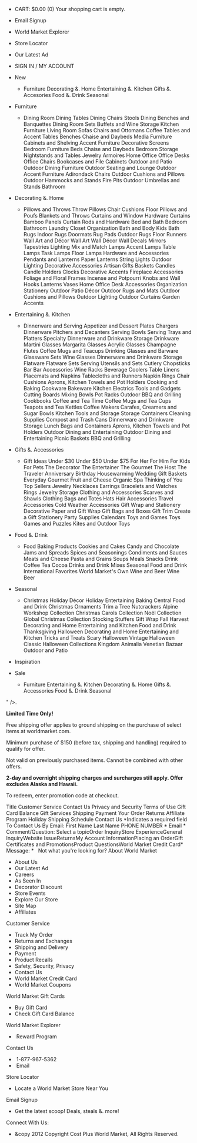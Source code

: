 *   CART: $0.00 (0) Your shopping cart is empty.
*   Email Signup
*   World Market Explorer
*   Store Locator
*   Our Latest Ad
*   SIGN IN / MY ACCOUNT

*   New
    *   Furniture Decorating &. Home Entertaining &. Kitchen Gifts &. Accesories Food &. Drink Seasonal
*   Furniture
    *   Dining Room Dining Tables Dining Chairs Stools Dining Benches and Banquettes Dining Room Sets Buffets and Wine Storage Kitchen Furniture Living Room Sofas Chairs and Ottomans Coffee Tables and Accent Tables Benches Chaise and Daybeds Media Furniture Cabinets and Shelving Accent Furniture Decorative Screens Bedroom Furniture Beds Chaise and Daybeds Bedroom Storage Nightstands and Tables Jewelry Armoires Home Office Office Desks Office Chairs Bookcases and File Cabinets Outdoor and Patio Outdoor Dining Furniture Outdoor Seating and Lounge Outdoor Accent Furniture Adirondack Chairs Outdoor Cushions and Pillows Outdoor Hammocks and Stands Fire Pits Outdoor Umbrellas and Stands Bathroom
*   Decorating &. Home
    *   Pillows and Throws Throw Pillows Chair Cushions Floor Pillows and Poufs Blankets and Throws Curtains and Window Hardware Curtains Bamboo Panels Curtain Rods and Hardware Bed and Bath Bedroom Bathroom Laundry Closet Organization Bath and Body Kids Bath Rugs Indoor Rugs Doormats Rug Pads Outdoor Rugs Floor Runners Wall Art and Décor Wall Art Wall Décor Wall Decals Mirrors Tapestries Lighting Mix and Match Lamps Accent Lamps Table Lamps Task Lamps Floor Lamps Hardware and Accessories Pendants and Lanterns Paper Lanterns String Lights Outdoor Lighting Decorative Accessories Artisan Gifts Baskets Candles Candle Holders Clocks Decorative Accents Fireplace Accessories Foliage and Floral Frames Incense and Potpourri Knobs and Wall Hooks Lanterns Vases Home Office Desk Accessories Organization Stationery Outdoor Patio Décor Outdoor Rugs and Mats Outdoor Cushions and Pillows Outdoor Lighting Outdoor Curtains Garden Accents
*   Entertaining &. Kitchen
    *   Dinnerware and Serving Appetizer and Dessert Plates Chargers Dinnerware Pitchers and Decanters Serving Bowls Serving Trays and Platters Specialty Dinnerware and Drinkware Storage Drinkware Martini Glasses Margarita Glasses Acrylic Glasses Champagne Flutes Coffee Mugs and Teacups Drinking Glasses and Barware Glassware Sets Wine Glasses Dinnerware and Drinkware Storage Flatware Flatware Sets Serving Utensils and Sets Cutlery Chopsticks Bar Bar Accessories Wine Racks Beverage Coolers Table Linens Placemats and Napkins Tablecloths and Runners Napkin Rings Chair Cushions Aprons, Kitchen Towels and Pot Holders Cooking and Baking Cookware Bakeware Kitchen Electrics Tools and Gadgets Cutting Boards Mixing Bowls Pot Racks Outdoor BBQ and Grilling Cookbooks Coffee and Tea Time Coffee Mugs and Tea Cups Teapots and Tea Kettles Coffee Makers Carafes, Creamers and Sugar Bowls Kitchen Tools and Storage Storage Containers Cleaning Supplies Compost and Trash Cans Dinnerware and Drinkware Storage Lunch Bags and Containers Aprons, Kitchen Towels and Pot Holders Outdoor Dining and Entertaining Outdoor Dining and Entertaining Picnic Baskets BBQ and Grilling
*   Gifts &. Accessories
    *   Gift Ideas Under $30 Under $50 Under $75 For Her For Him For Kids For Pets The Decorator The Entertainer The Gourmet The Host The Traveler Anniversary Birthday Housewarming Wedding Gift Baskets Everyday Gourmet Fruit and Cheese Organic Spa Thinking of You Top Sellers Jewelry Necklaces Earrings Bracelets and Watches Rings Jewelry Storage Clothing and Accessories Scarves and Shawls Clothing Bags and Totes Hats Hair Accessories Travel Accessories Cold Weather Accessories Gift Wrap and Stationery Decorative Paper and Gift Wrap Gift Bags and Boxes Gift Trim Create a Gift Stationery Party Supplies Calendars Toys and Games Toys Games and Puzzles Kites and Outdoor Toys
*   Food &. Drink
    *   Food Baking Products Cookies and Cakes Candy and Chocolate Jams and Spreads Spices and Seasonings Condiments and Sauces Meats and Cheese Pasta and Grains Soups Meals Snacks Drink Coffee Tea Cocoa Drinks and Drink Mixes Seasonal Food and Drink International Favorites World Market's Own Wine and Beer Wine Beer
*   Seasonal
    *   Christmas Holiday Décor Holiday Entertaining Baking Central Food and Drink Christmas Ornaments Trim a Tree Nutcrackers Alpine Workshop Collection Christmas Carols Collection Noël Collection Global Christmas Collection Stocking Stuffers Gift Wrap Fall Harvest Decorating and Home Entertaining and Kitchen Food and Drink Thanksgiving Halloween Decorating and Home Entertaining and Kitchen Tricks and Treats Scary Halloween Vintage Halloween Classic Halloween Collections Kingdom Animalia Venetian Bazaar Outdoor and Patio
*   Inspiration
*   Sale
    *   Furniture Entertaining &. Kitchen Decorating &. Home Gifts &. Accessories Food &. Drink Seasonal

" />.

**Limited Time Only!**

Free shipping offer applies to ground shipping on the purchase of select items at worldmarket.com.

Minimum purchase of $150 (before tax, shipping and handling) required to qualify for offer.

Not valid on previously purchased items. Cannot be combined with other offers.

**2-day and overnight shipping charges and surcharges still apply. Offer excludes Alaska and Hawaii.**

To redeem, enter promotion code at checkout.

Title Customer Service Contact Us Privacy and Security Terms of Use Gift Card Balance Gift Services Shipping Payment Your Order Returns Affiliate Program Holiday Shipping Schedule Contact Us \*Indicates a required field To Contact Us By Email: First Name Last Name PHONE NUMBER \* Email \* Comment/Question: Select a topicOrder InquiryStore ExperienceGeneral InquiryWebsite IssueReturnsMy Account InformationPlacing an OrderGift Certificates and PromotionsProduct QuestionsWorld Market Credit Card\* Message: \*   Not what you're looking for? About World Market

*   About Us
*   Our Latest Ad
*   Careers
*   As Seen In
*   Decorator Discount
*   Store Events
*   Explore Our Store
*   Site Map
*   Affiliates

Customer Service

*   Track My Order
*   Returns and Exchanges
*   Shipping and Delivery
*   Payment
*   Product Recalls
*   Safety, Security, Privacy
*   Contact Us
*   World Market Credit Card
*   World Market Coupons

World Market Gift Cards

*   Buy Gift Card
*   Check Gift Card Balance

World Market Explorer

*    Reward Program

Contact Us

*    1-877-967-5362
*    Email

  
Store Locator

*   Locate a World Market Store Near You  
    

Email Signup

*   Get the latest scoop! Deals, steals &. more!

Connect With Us:

*   &copy 2012 Copyright Cost Plus World Market, All Rights Reserved.